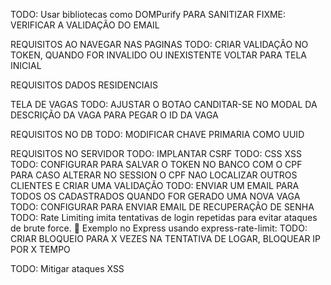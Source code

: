 
TODO: Usar bibliotecas como DOMPurify PARA SANITIZAR
FIXME: VERIFICAR A VALIDAÇÃO DO EMAIL




REQUISITOS AO NAVEGAR NAS PAGINAS
TODO: CRIAR VALIDAÇÃO NO TOKEN, QUANDO FOR INVALIDO OU INEXISTENTE VOLTAR PARA TELA INICIAL

REQUISITOS DADOS RESIDENCIAIS


TELA DE VAGAS
TODO: AJUSTAR O BOTAO CANDITAR-SE NO MODAL DA DESCRIÇÃO DA VAGA PARA PEGAR O ID DA VAGA

REQUISITOS NO DB
TODO: MODIFICAR CHAVE PRIMARIA COMO UUID



REQUISITOS NO SERVIDOR
TODO: IMPLANTAR CSRF
TODO: CSS XSS
TODO: CONFIGURAR PARA SALVAR O TOKEN NO BANCO COM O CPF PARA CASO ALTERAR NO SESSION O CPF NAO LOCALIZAR OUTROS CLIENTES E CRIAR UMA VALIDAÇÃO
TODO: ENVIAR UM EMAIL PARA TODOS OS CADASTRADOS QUANDO FOR GERADO UMA NOVA VAGA
TODO: CONFIGURAR PARA ENVIAR EMAIL DE RECUPERAÇÃO DE SENHA
TODO: Rate Limiting  imita tentativas de login repetidas para evitar ataques de brute force.
📌 Exemplo no Express usando express-rate-limit:
TODO: CRIAR BLOQUEIO PARA X VEZES NA TENTATIVA DE LOGAR, BLOQUEAR IP POR X TEMPO

TODO: Mitigar ataques XSS
